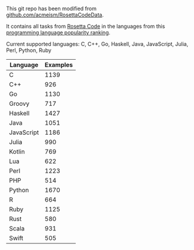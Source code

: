 This git repo has been modified from [github.com/acmeism/RosettaCodeData](https://github.com/acmeism/RosettaCodeData).

It contains all tasks from [Rosetta Code](https://rosettacode.org) in the languages from this [programming language popularity ranking](https://pypl.github.io/PYPL.html).

Current supported languages: C, C++, Go, Haskell, Java, JavaScript, Julia, Perl, Python, Ruby

| Language    | Examples    |
| ----------- | ----------- |
| C           | 1139        |
| C++         | 926         |
| Go          | 1130        |
| Groovy      | 717         |
| Haskell     | 1427        |
| Java        | 1051        |
| JavaScript  | 1186        |
| Julia       | 990         |
| Kotlin      | 769         |
| Lua         | 622         |
| Perl        | 1223        |
| PHP         | 514         |
| Python      | 1670        |
| R           | 664         |
| Ruby        | 1125        |
| Rust        | 580         |
| Scala       | 931         |
| Swift       | 505         |